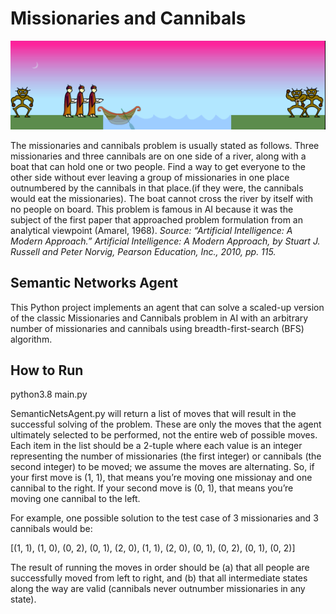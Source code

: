 # Missionaries and Cannibals

<img src="MC.png" alt="MC" width= “100%”/>

The missionaries and cannibals problem is usually stated as follows. Three missionaries and three cannibals are on one side of a river, along with a boat that can hold one or two people. Find a way to get everyone to the other side without ever leaving a group of missionaries in one place outnumbered by the cannibals in that place.(if they were, the cannibals would eat the missionaries). The boat cannot cross the river by itself with no people on board. This problem is famous in AI because it was the subject of the first paper that approached problem formulation from an analytical viewpoint (Amarel, 1968). *Source: “Artificial Intelligence: A Modern Approach.” Artificial Intelligence: A Modern Approach, by Stuart J. Russell and Peter Norvig, Pearson Education, Inc., 2010, pp. 115.*

## Semantic Networks Agent 

This Python project implements an agent that can solve a scaled-up version of the classic Missionaries and Cannibals problem in AI with an arbitrary number of missionaries and cannibals using breadth-first-search (BFS) algorithm.

## How to Run

python3.8 main.py

SemanticNetsAgent.py will return a list of moves that will result in the successful solving of the problem. These are only the moves that the agent ultimately selected to be performed, not the entire web of possible moves. Each item in the list should be a 2-tuple where each value is an integer representing the number of missionaries (the first integer) or cannibals (the second integer) to be moved; we assume the moves are alternating. So, if your first move is (1, 1), that means you’re moving one missionay and one cannibal to the right. If your second move is (0, 1), that means you’re moving one cannibal to the left.

For example, one possible solution to the test case of 3 missionaries and 3 cannibals would be:

[(1, 1), (1, 0), (0, 2), (0, 1), (2, 0), (1, 1), (2, 0), (0, 1), (0, 2), (0, 1), (0, 2)]

The result of running the moves in order should be (a) that all people are successfully moved from left to right, and (b) that all intermediate states along the way are valid (cannibals never outnumber missionaries in any state).
